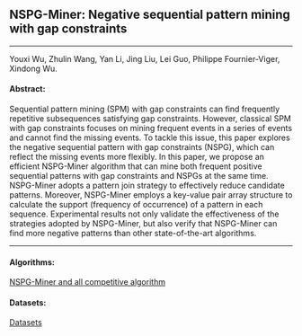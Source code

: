 ## NSPG-Miner: Negative sequential pattern mining with gap constraints
***
 
Youxi Wu, Zhulin Wang, Yan Li, Jing Liu, Lei Guo, Philippe Fournier-Viger, Xindong Wu.

#### Abstract:

 Sequential pattern mining (SPM) with gap constraints can find frequently repetitive subsequences satisfying gap constraints. However, classical SPM with gap constraints focuses on mining frequent events in a series of events and cannot find the missing events. To tackle this issue, this paper explores the negative sequential pattern with gap constraints (NSPG), which can reflect the missing events more flexibly. In this paper, we propose an efficient NSPG-Miner algorithm that can mine both frequent positive sequential patterns with gap constraints and NSPGs at the same time. NSPG-Miner adopts a pattern join strategy to effectively reduce candidate patterns. Moreover, NSPG-Miner employs a key-value pair array structure to calculate the support (frequency of occurrence) of a pattern in each sequence. Experimental results not only validate the effectiveness of the strategies adopted by NSPG-Miner, but also verify that NSPG-Miner can find more negative patterns than other state-of-the-art algorithms. 
 
---

#### Algorithms:

[NSPG-Miner and all competitive algorithm](https://github.com/wuc567/Pattern-Mining/tree/master/NSPG-Miner/algorithms)

#### Datasets:
[Datasets](https://github.com/wuc567/Pattern-Mining/tree/master/NSPG-Miner/datasets)  
